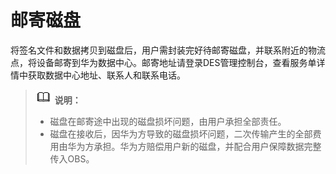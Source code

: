 # 邮寄磁盘<a name="des_01_0008"></a>

将签名文件和数据拷贝到磁盘后，用户需封装完好待邮寄磁盘，并联系附近的物流点，将设备邮寄到华为数据中心。邮寄地址请登录DES管理控制台，查看服务单详情中获取数据中心地址、联系人和联系电话。

>![](public_sys-resources/icon-note.gif) **说明：** 
>-   磁盘在邮寄途中出现的磁盘损坏问题，由用户承担全部责任。
>-   磁盘在接收后，因华为方导致的磁盘损坏问题，二次传输产生的全部费用由华为方承担。华为方赔偿用户新的磁盘，并配合用户保障数据完整传入OBS。

